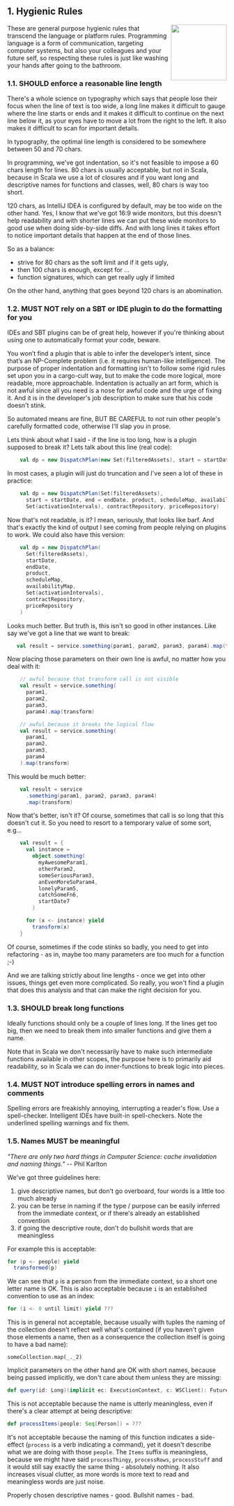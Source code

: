## 1. Hygienic Rules

<img src="https://raw.githubusercontent.com/monifu/scala-best-practices/master/assets/scala-logo-256.png"  align="right" width="128" height="128" />

These are general purpose hygienic rules that transcend the language
or platform rules. Programming language is a form of communication,
targeting computer systems, but also your colleagues and your future
self, so respecting these rules is just like washing your hands after
going to the bathroom.

### 1.1. SHOULD enforce a reasonable line length

There's a whole science on typography which says that people lose
their focus when the line of text is too wide, a long line makes it
difficult to gauge where the line starts or ends and it makes it
difficult to continue on the next line below it, as your eyes have to
move a lot from the right to the left. It also makes it difficult to
scan for important details.

In typography, the optimal line length is considered to be somewhere
between 50 and 70 chars.

In programming, we've got indentation, so it's not feasible to impose
a 60 chars length for lines. 80 chars is usually acceptable, but not
in Scala, because in Scala we use a lot of closures and if you want
long and descriptive names for functions and classes, well, 80 chars
is way too short.

120 chars, as IntelliJ IDEA is configured by default, may be too wide
on the other hand.  Yes, I know that we've got 16:9 wide monitors, but
this doesn't help readability and with shorter lines we can put these
wide monitors to good use when doing side-by-side diffs. And with long
lines it takes effort to notice important details that happen at the
end of those lines.

So as a balance:

- strive for 80 chars as the soft limit and if it gets ugly,
- then 100 chars is enough, except for ...
- function signatures, which can get really ugly if limited

On the other hand, anything that goes beyond 120 chars is an abomination.

### 1.2. MUST NOT rely on a SBT or IDE plugin to do the formatting for you

IDEs and SBT plugins can be of great help, however if you're thinking
about using one to automatically format your code, beware.

You won’t find a plugin that is able to infer the developer’s intent,
since that’s an NP-Complete problem (i.e. it requires human-like
intelligence). The purpose of proper indentation and formatting isn't
to follow some rigid rules set upon you in a cargo-cult way, but to
make the code more logical, more readable, more
approachable. Indentation is actually an art form, which is not awful
since all you need is a nose for awful code and the urge of fixing
it. And it is in the developer's job description to make sure that his
code doesn't stink.

So automated means are fine, BUT BE CAREFUL to not ruin other people's
carefully formatted code, otherwise I'll slap you in prose.

Lets think about what I said - if the line is too long, how is a
plugin supposed to break it? Lets talk about this line (real code):

```scala
    val dp = new DispatchPlan(new Set(filteredAssets), start = startDate, end = endDate, product, scheduleMap, availabilityMap, Set(activationIntervals.get), contractRepository, priceRepository)
```

In most cases, a plugin will just do truncation and I've seen a lot of these in practice:

```scala
    val dp = new DispatchPlan(Set(filteredAssets),
      start = startDate, end = endDate, product, scheduleMap, availabilityMap,
      Set(activationIntervals), contractRepository, priceRepository)
```

Now that's not readable, is it? I mean, seriously, that looks like
barf. And that's exactly the kind of output I see coming from people
relying on plugins to work. We could also have this version:

```scala
    val dp = new DispatchPlan(
      Set(filteredAssets),
      startDate,
      endDate,
      product,
      scheduleMap,
      availabilityMap,
      Set(activationIntervals),
      contractRepository,
      priceRepository
    )
```

Looks much better. But truth is, this isn't so good in other
instances. Like say we've got a line that we want to break:

```scala
   val result = service.something(param1, param2, param3, param4).map(transform)
```

Now placing those parameters on their own line is awful, no matter how you deal with it:

```scala
    // awful because that transform call is not visible
    val result = service.something(
      param1,
      param2,
      param3,
      param4).map(transform)

    // awful because it breaks the logical flow
    val result = service.something(
      param1,
      param2,
      param3,
      param4
    ).map(transform)
```

This would be much better:

```scala
    val result = service
      .something(param1, param2, param3, param4)
      .map(transform)
```

Now that's better, isn't it? Of course, sometimes that call is so long
that this doesn't cut it. So you need to resort to a temporary value
of some sort, e.g...

```scala
    val result = {
      val instance =
        object.something(
          myAwesomeParam1,
          otherParam2,
          someSeriousParam3,
          anEvenMoreSoParam4,
          lonelyParam5,
          catchSomeFn6,
          startDate7
        )

      for (x <- instance) yield
        transform(x)
    }
```

Of course, sometimes if the code stinks so badly, you need to get into
refactoring - as in, maybe too many parameters are too much for a
function ;-)

And we are talking strictly about line lengths - once we get into
other issues, things get even more complicated. So really, you won't
find a plugin that does this analysis and that can make the right
decision for you.

### 1.3. SHOULD break long functions

Ideally functions should only be a couple of lines long. If the lines
get too big, then we need to break them into smaller functions and
give them a name.

Note that in Scala we don't necessarily have to make such intermediate
functions available in other scopes, the purpose here is to primarily
aid readability, so in Scala we can do inner-functions to break logic
into pieces.

### 1.4. MUST NOT introduce spelling errors in names and comments

Spelling errors are freakishly annoying, interrupting a reader's flow.
Use a spell-checker. Intelligent IDEs have built-in
spell-checkers. Note the underlined spelling warnings and fix them.

### 1.5. Names MUST be meaningful

*"There are only two hard things in Computer Science: cache
invalidation and naming things."* -- Phil Karlton

We've got three guidelines here:

1. give descriptive names, but don't go overboard, four words is a
   little too much already
2. you can be terse in naming if the type / purpose can be easily
   inferred from the immediate context, or if there's already an
   established convention
3. if going the descriptive route, don't do bullshit words that are
   meaningless

For example this is acceptable:

```scala
for (p <- people) yield
  transformed(p)
```

We can see that `p` is a person from the immediate context, so a short
one letter name is OK. This is also acceptable because `i` is an
established convention to use as an index:

```scala
for (i <- 0 until limit) yield ???
```

This is in general not acceptable, because usually with tuples the
naming of the collection doesn't reflect well what's contained (if you
haven't given those elements a name, then as a consequence the
collection itself is going to have a bad name):

```
someCollection.map(_._2)
```

Implicit parameters on the other hand are OK with short names, because
being passed implicitly, we don't care about them unless they are
missing:

```scala
def query(id: Long)(implicit ec: ExecutionContext, c: WSClient): Future[Response]
```

This is not acceptable because the name is utterly meaningless, even
if there's a clear attempt at being descriptive:

```scala
def processItems(people: Seq[Person]) = ???
```

It's not acceptable because the naming of this function indicates a
side-effect (`process` is a verb indicating a command), yet it doesn't
describe what we are doing with those `people`. The `Items` suffix is
meaningless, because we might have said `processThingy`,
`processRows`, `processStuff` and it would still say exactly the same
thing - absolutely nothing. It also increases visual clutter, as more
words is more text to read and meaningless words are just noise.

Properly chosen descriptive names - good. Bullshit names - bad.
